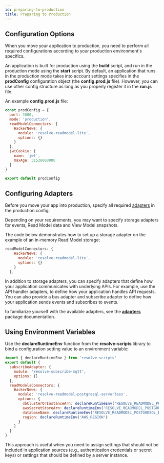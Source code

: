 ```yaml
---
id: preparing-to-production
title: Preparing to Production
---
```


## Configuration Options

When you move your application to production, you need to perform all required configurations according to your production environment's specifics.

An application is built for production using the **build** script, and run in the production mode using the **start** script. By default, an application that runs in the production mode takes into account settings specifies in the **prodConfig** configuration object (the **config.prod.js** file). However, you can use other config structure as long as you properly register it in the **run.js** file.

An example **config.prod.js** file:

<!-- prettier-ignore-start -->

[embedmd]:# (../examples/hacker-news/config.prod.js /^/ /\n$/)
```js
const prodConfig = {
  port: 3000,
  mode: 'production',
  readModelConnectors: {
    HackerNews: {
      module: 'resolve-readmodel-lite',
      options: {}
    }
  },
  jwtCookie: {
    name: 'jwt',
    maxAge: 31536000000
  }
}

export default prodConfig
```

<!-- prettier-ignore-end -->

## Configuring Adapters

Before you move your app into production, specify all required [adapters](advanced-techniques.md#adapters) in the production config.

Depending on your requirements, you may want to specify storage adapters for events, Read Model data and View Model snapshots.

The code below demonstrates how to set up a storage adapter on the example of an in-memory Read Model storage:

<!-- prettier-ignore-start -->

[embedmd]:# (../examples/hacker-news/config.prod.js /readModelConnectors/ /\},/)
```js
readModelConnectors: {
    HackerNews: {
      module: 'resolve-readmodel-lite',
      options: {}
    }
  },
```

<!-- prettier-ignore-end -->

In addition to storage adapters, you can specify adapters that define how your application communicates with underlying APIs. For example, use the API handler adapters, to define how your application handles API requests.
You can also provide a bus adapter and subscribe adapter to define how your application sends events and subscribes to events.

to familiarize yourself with the available adapters, see the **[adapters](https://github.com/reimagined/resolve/tree/master/packages/adapters)** package documentation.

## Using Environment Variables

Use the **declareRuntimeEnv** function from the **resolve-scripts** library to bind a configuration setting value to an environment variable:

```js
import { declareRuntimeEnv } from 'resolve-scripts'
export default {
  subscribeAdapter: {
    module: 'resolve-subscribe-mqtt',
    options: {}
  },
  readModelsConnectors: {
    HackerNews: {
      module: 'resolve-readmodel-postgresql-serverless',
      options: {
        dbClusterOrInstanceArn: declareRuntimeEnv('RESOLVE_READMODEL_POSTGRESQL_CLUSTER_ARN'),
        awsSecretStoreArn: declareRuntimeEnv('RESOLVE_READMODEL_POSTGRESQL_SECRET_ARN'),
        databaseName: declareRuntimeEnv('RESOLVE_READMODEL_POSTGRESQL_DATABASE_NAME'),
        region: declareRuntimeEnv('AWS_REGION')
      }
    }
  }
}
```

This approach is useful when you need to assign settings that should not be included in application sources (e.g., authentication credentials or secret keys) or settings that should be defined by a server instance.
